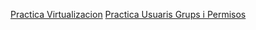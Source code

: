 [Practica Virtualizacion](https://htmlpreview.github.io/?https://github.com/Jguijisa12/PORTAFOLIO/blob/main/MODULOS/MO1-SistemesInformatics/UF1/Practica%20Virtualizacion/GithubM01UF1.html)
 [Practica Usuaris Grups i Permisos](https://htmlpreview.github.io/?https://github.com/Jguijisa12/PORTAFOLIO/blob/main/MODULOS/MO1-SistemesInformatics/UF1/USUARIS%20GRUPS%20I%20PERMISOS/USUARISGRUPSIPERMISOS.html)
